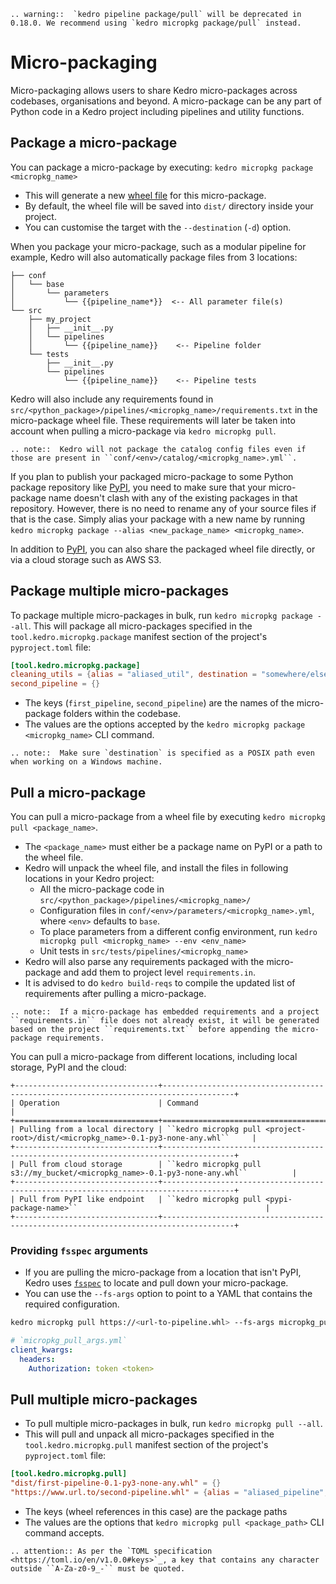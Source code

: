 ```eval_rst
.. warning::  `kedro pipeline package/pull` will be deprecated in 0.18.0. We recommend using `kedro micropkg package/pull` instead.
```

# Micro-packaging

Micro-packaging allows users to share Kedro micro-packages across codebases, organisations and beyond. A micro-package can be any part of Python code in a Kedro project including pipelines and utility functions.

## Package a micro-package

You can package a micro-package by executing: `kedro micropkg package <micropkg_name>`

* This will generate a new [wheel file](https://pythonwheels.com/) for this micro-package.
* By default, the wheel file will be saved into `dist/` directory inside your project.
* You can customise the target with the `--destination` (`-d`) option.

When you package your micro-package, such as a modular pipeline for example, Kedro will also automatically package files from 3 locations:

```text
├── conf
│   └── base
│       └── parameters
│           └── {{pipeline_name*}}  <-- All parameter file(s)
└── src
    ├── my_project
    │   ├── __init__.py
    │   └── pipelines
    │       └── {{pipeline_name}}    <-- Pipeline folder
    └── tests
        ├── __init__.py
        └── pipelines
            └── {{pipeline_name}}    <-- Pipeline tests
```

Kedro will also include any requirements found in `src/<python_package>/pipelines/<micropkg_name>/requirements.txt` in the micro-package wheel file. These requirements will later be taken into account when pulling a micro-package via `kedro micropkg pull`.

```eval_rst
.. note::  Kedro will not package the catalog config files even if those are present in ``conf/<env>/catalog/<micropkg_name>.yml``.
```

If you plan to publish your packaged micro-package to some Python package repository like [PyPI](https://pypi.org/), you need to make sure that your micro-package name doesn't clash with any of the existing packages in that repository. However, there is no need to rename any of your source files if that is the case. Simply alias your package with a new name by running `kedro micropkg package --alias <new_package_name> <micropkg_name>`.

In addition to [PyPI](https://pypi.org/), you can also share the packaged wheel file directly, or via a cloud storage such as AWS S3.

## Package multiple micro-packages

To package multiple micro-packages in bulk, run `kedro micropkg package --all`. This will package all micro-packages specified in the `tool.kedro.micropkg.package` manifest section of the project's `pyproject.toml` file:

```toml
[tool.kedro.micropkg.package]
cleaning_utils = {alias = "aliased_util", destination = "somewhere/else", env = "uat"}
second_pipeline = {}
```

* The keys (`first_pipeline`, `second_pipeline`) are the names of the micro-package folders within the codebase.
* The values are the options accepted by the `kedro micropkg package <micropkg_name>` CLI command.

```eval_rst
.. note::  Make sure `destination` is specified as a POSIX path even when working on a Windows machine.
```

## Pull a micro-package

You can pull a micro-package from a wheel file by executing `kedro micropkg pull <package_name>`.

* The `<package_name>` must either be a package name on PyPI or a path to the wheel file.
* Kedro will unpack the wheel file, and install the files in following locations in your Kedro project:
  * All the micro-package code in `src/<python_package>/pipelines/<micropkg_name>/`
  * Configuration files in `conf/<env>/parameters/<micropkg_name>.yml`, where `<env>` defaults to `base`.
  * To place parameters from a different config environment, run `kedro micropkg pull <micropkg_name> --env <env_name>`
  * Unit tests in `src/tests/pipelines/<micropkg_name>`
* Kedro will also parse any requirements packaged with the micro-package and add them to project level `requirements.in`.
* It is advised to do `kedro build-reqs` to compile the updated list of requirements after pulling a micro-package.

```eval_rst
.. note::  If a micro-package has embedded requirements and a project ``requirements.in`` file does not already exist, it will be generated based on the project ``requirements.txt`` before appending the micro-package requirements.
```

You can pull a micro-package from different locations, including local storage, PyPI and the cloud:

```eval_rst
+--------------------------------+--------------------------------------------------------------------------------------+
| Operation                      | Command                                                                              |
+================================+======================================================================================+
| Pulling from a local directory | ``kedro micropkg pull <project-root>/dist/<micropkg_name>-0.1-py3-none-any.whl``     |
+--------------------------------+--------------------------------------------------------------------------------------+
| Pull from cloud storage        | ``kedro micropkg pull s3://my_bucket/<micropkg_name>-0.1-py3-none-any.whl``          |
+--------------------------------+--------------------------------------------------------------------------------------+
| Pull from PyPI like endpoint   | ``kedro micropkg pull <pypi-package-name>``                                          |
+--------------------------------+--------------------------------------------------------------------------------------+
```

### Providing `fsspec` arguments

* If you are pulling the micro-package from a location that isn't PyPI, Kedro uses [`fsspec`](https://filesystem-spec.readthedocs.io/en/latest/) to locate and pull down your micro-package.
* You can use the `--fs-args` option to point to a YAML that contains the required configuration.

```bash
kedro micropkg pull https://<url-to-pipeline.whl> --fs-args micropkg_pull_args.yml
```

```yaml
# `micropkg_pull_args.yml`
client_kwargs:
  headers:
    Authorization: token <token>
```

## Pull multiple micro-packages

* To pull multiple micro-packages in bulk, run `kedro micropkg pull --all`.
* This will pull and unpack all micro-packages specified in the `tool.kedro.micropkg.pull` manifest section of the project's `pyproject.toml` file:

```toml
[tool.kedro.micropkg.pull]
"dist/first-pipeline-0.1-py3-none-any.whl" = {}
"https://www.url.to/second-pipeline.whl" = {alias = "aliased_pipeline", fs-args = "pipeline_pull_args.yml"}
```

* The keys (wheel references in this case) are the package paths
* The values are the options that `kedro micropkg pull <package_path>` CLI command accepts.

```eval_rst
.. attention:: As per the `TOML specification <https://toml.io/en/v1.0.0#keys>`_, a key that contains any character outside ``A-Za-z0-9_-`` must be quoted.
```
